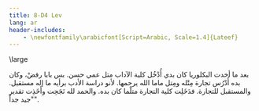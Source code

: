 ```yaml
---
title: 8-D4 Lev
lang: ar
header-includes:
    - \newfontfamily\arabicfont[Script=Arabic, Scale=1.4]{Lateef}
---
```


\large

بعد ما أخدت البكلوريا كان بدي أُدْخُل كلية الآداب متل عمي حسن. بس بابا رفضْ، وكان بده أُدْرُس تجارة مِتْله ومِتل ماما الله يرحمها. لأنو دراسة الأدب برأيه ما إله مستقبل. والمستقبل للتجارة. فدَخَلِت كلية التجارة متلْما كان بده. والحمد لله نَجَحِت وأَخَذِت تقدير "جيد جداً".
